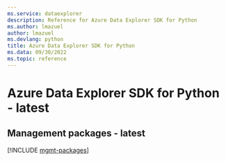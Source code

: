 ```yaml
---
ms.service: dataexplorer
description: Reference for Azure Data Explorer SDK for Python
ms.author: lmazuel
author: lmazuel
ms.devlang: python
title: Azure Data Explorer SDK for Python
ms.data: 09/30/2022
ms.topic: reference
---
```

# Azure Data Explorer SDK for Python - latest

## Management packages - latest
[!INCLUDE [mgmt-packages](data-explorer-mgmt-index.md)]